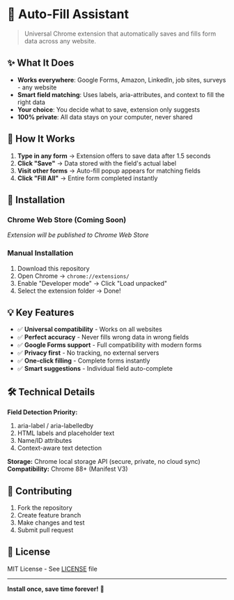 # 🚀 Auto-Fill Assistant

> Universal Chrome extension that automatically saves and fills form data across any website.

## ✨ What It Does

- **Works everywhere**: Google Forms, Amazon, LinkedIn, job sites, surveys - any website
- **Smart field matching**: Uses labels, aria-attributes, and context to fill the right data
- **Your choice**: You decide what to save, extension only suggests
- **100% private**: All data stays on your computer, never shared

## 🎯 How It Works

1. **Type in any form** → Extension offers to save data after 1.5 seconds
2. **Click "Save"** → Data stored with the field's actual label
3. **Visit other forms** → Auto-fill popup appears for matching fields
4. **Click "Fill All"** → Entire form completed instantly

## 🔧 Installation

### Chrome Web Store (Coming Soon)
*Extension will be published to Chrome Web Store*

### Manual Installation
1. Download this repository
2. Open Chrome → `chrome://extensions/`
3. Enable "Developer mode" → Click "Load unpacked"
4. Select the extension folder → Done!

## 💡 Key Features

- ✅ **Universal compatibility** - Works on all websites
- ✅ **Perfect accuracy** - Never fills wrong data in wrong fields
- ✅ **Google Forms support** - Full compatibility with modern forms
- ✅ **Privacy first** - No tracking, no external servers
- ✅ **One-click filling** - Complete forms instantly
- ✅ **Smart suggestions** - Individual field auto-complete

## 🛠️ Technical Details

**Field Detection Priority:**
1. aria-label / aria-labelledby
2. HTML labels and placeholder text
3. Name/ID attributes
4. Context-aware text detection

**Storage:** Chrome local storage API (secure, private, no cloud sync)
**Compatibility:** Chrome 88+ (Manifest V3)

## 🤝 Contributing

1. Fork the repository
2. Create feature branch
3. Make changes and test
4. Submit pull request

## 📄 License

MIT License - See [LICENSE](LICENSE) file

---

**Install once, save time forever!** 🚀
